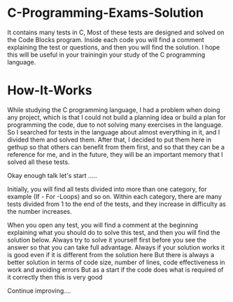 # C-Programming-Exams-Solution
It contains many tests in C, Most of these tests are designed and solved on the Code Blocks program. Inside each code you will find a comment explaining the test or questions, and then you will find the solution. I hope this will be useful in your trainingin your study of the C programming language.

# How-It-Works
While studying the C programming language, I had a problem when doing any project, which is that I could not build a planning idea or build a plan for programming the code, due to not solving many exercises in the language. So I searched for tests in the language about almost everything in it, and I divided them and solved them. After that, I decided to put them here in gethup so that others can benefit from them first, and so that they can be a reference for me, and in the future, they will be an important memory that I solved all these tests.

Okay enough talk let's start ..... 

Initially, you will find all tests divided into more than one category, for example (If - For -Loops) and so on. Within each category, there are many tests divided from 1 to the end of the tests, and they increase in difficulty as the number increases.

When you open any test, you will find a comment at the beginning explaining what you should do to solve this test, and then you will find the solution below.
Always try to solve it yourself first before you see the answer so that you can take full advantage.
Always if your solution works it is good even if it is different from the solution here
But there is always a better solution in terms of code size, number of lines, code effectiveness in work and avoiding errors
But as a start if the code does what is required of it correctly then this is very good

Continue improving....
